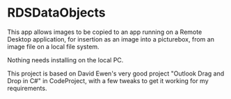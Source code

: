 # RDSDataObjects
This app allows images to be copied to an app running on a Remote Desktop application, for insertion as an image into a picturebox, from an image file on a local file system.

Nothing needs installing on the local PC.

This project is based on David Ewen's very good project "Outlook Drag and Drop in C#" in CodeProject, with a few tweaks to get it working for my requirements.

